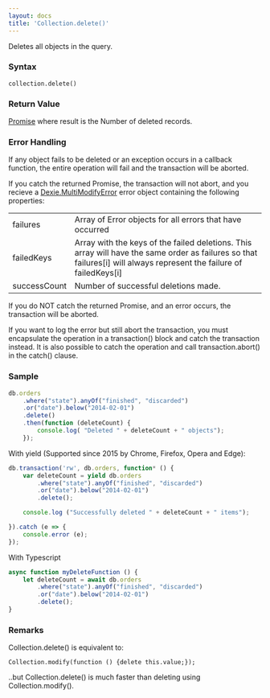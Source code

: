 ```yaml
---
layout: docs
title: 'Collection.delete()'
---
```

Deletes all objects in the query.

### Syntax

    collection.delete()

### Return Value

[Promise](Promise) where result is the Number of deleted records. 

### Error Handling
If any object fails to be deleted or an exception occurs in a callback function, the entire operation will fail and the transaction will be aborted.

If you catch the returned Promise, the transaction will not abort, and you recieve a [Dexie.MultiModifyError](Dexie.MultiModifyError) error object containing the following properties:

<table>
<tr><td>failures</td><td>Array of Error objects for all errors that have occurred</td></tr>
<tr><td>failedKeys</td><td>Array with the keys of the failed deletions. This array will have the same order as failures so that failures[i] will always represent the failure of failedKeys[i]</td></tr>
<tr><td>successCount</td><td>Number of successful deletions made.</td></tr>
</table>

If you do NOT catch the returned Promise, and an error occurs, the transaction will be aborted.

If you want to log the error but still abort the transaction, you must encapsulate the operation in a transaction() block and catch the transaction instead. It is also possible to catch the operation and call transaction.abort() in the catch() clause.

### Sample

```javascript
db.orders
    .where("state").anyOf("finished", "discarded")
    .or("date").below("2014-02-01")
    .delete()
    .then(function (deleteCount) {
        console.log( "Deleted " + deleteCount + " objects");
    });
```

With yield (Supported since 2015 by Chrome, Firefox, Opera and Edge):

```javascript
db.transaction('rw', db.orders, function* () {
    var deleteCount = yield db.orders
        .where("state").anyOf("finished", "discarded")
        .or("date").below("2014-02-01")
        .delete();

    console.log ("Successfully deleted " + deleteCount + " items");

}).catch (e => {
    console.error (e);
});

```

With Typescript
```typescript
async function myDeleteFunction () {
    let deleteCount = await db.orders
        .where("state").anyOf("finished", "discarded")
        .or("date").below("2014-02-01")
        .delete();
}

```

### Remarks

Collection.delete() is equivalent to:

    Collection.modify(function () {delete this.value;});

..but Collection.delete() is much faster than deleting using Collection.modify().
